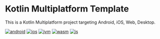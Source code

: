 Kotlin Multiplatform Template
=

This is a Kotlin Multiplatform project targeting Android, iOS, Web, Desktop.

[![android](https://img.shields.io/badge/android-000000.svg?style=for-the-badge&logo=android&logoColor=white)](https://github.com/michaelbel/movies)
[![ios](https://img.shields.io/badge/ios-000000.svg?style=for-the-badge&logo=apple&logoColor=white)](https://github.com/michaelbel/movies)
[![jvm](https://img.shields.io/badge/jvm_desktop-000000.svg?style=for-the-badge&logo=pcgamingwiki&logoColor=white)](https://github.com/michaelbel/movies)
[![wasm](https://img.shields.io/badge/wasm-000000.svg?style=for-the-badge&logo=webassembly&logoColor=white)](https://github.com/michaelbel/mobiledevemoji)
[![js](https://img.shields.io/badge/javascript-000000.svg?style=for-the-badge&logo=javascript&logoColor=white)](https://github.com/michaelbel/mobiledevemoji)
